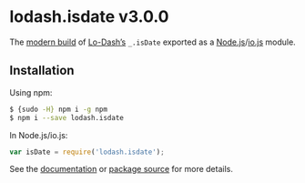 # lodash.isdate v3.0.0

The [modern build](https://github.com/lodash/lodash/wiki/Build-Differences) of [Lo-Dash’s](https://lodash.com/) `_.isDate` exported as a [Node.js](http://nodejs.org/)/[io.js](https://iojs.org/) module.

## Installation

Using npm:

```bash
$ {sudo -H} npm i -g npm
$ npm i --save lodash.isdate
```

In Node.js/io.js:

```js
var isDate = require('lodash.isdate');
```

See the [documentation](https://lodash.com/docs#isDate) or [package source](https://github.com/lodash/lodash/blob/3.0.0-npm-packages/lodash.isdate) for more details.
